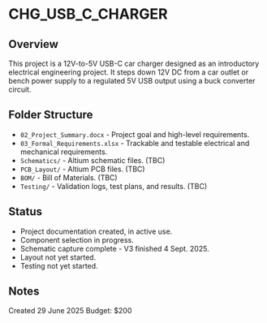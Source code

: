 # CHG_USB_C_CHARGER

## Overview
This project is a 12V-to-5V USB-C car charger designed as an introductory electrical engineering project. It steps down 12V DC from a car outlet or bench power supply to a regulated 5V USB output using a buck converter circuit.

## Folder Structure
- `02_Project_Summary.docx` - Project goal and high-level requirements.
- `03_Formal_Requirements.xlsx` - Trackable and testable electrical and mechanical requirements.
- `Schematics/` - Altium schematic files. (TBC)
- `PCB_Layout/` - Altium PCB files. (TBC)
- `BOM/` - Bill of Materials. (TBC)
- `Testing/` - Validation logs, test plans, and results. (TBC)

## Status
- Project documentation created, in active use.
- Component selection in progress.
- Schematic capture complete - V3 finished 4 Sept. 2025.
- Layout not yet started.
- Testing not yet started.

## Notes
Created 29 June 2025
Budget: $200
